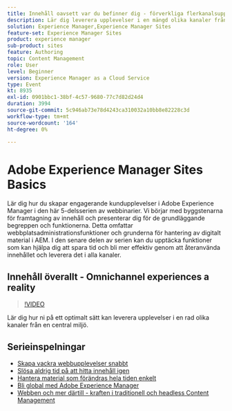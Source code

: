 ```yaml
---
title: Innehåll oavsett var du befinner dig - förverkliga flerkanalsupplevelser
description: Lär dig leverera upplevelser i en mängd olika kanaler från en och samma miljö
solution: Experience Manager,Experience Manager Sites
feature-set: Experience Manager Sites
product: experience manager
sub-product: sites
feature: Authoring
topic: Content Management
role: User
level: Beginner
version: Experience Manager as a Cloud Service
type: Event
kt: 8935
exl-id: 0901bbc1-38bf-4c57-9680-77c7d82d24d4
duration: 3994
source-git-commit: 5c946ab73e78d4243ca310032a10bb8e82228c3d
workflow-type: tm+mt
source-wordcount: '164'
ht-degree: 0%

---
```


# Adobe Experience Manager Sites Basics

Lär dig hur du skapar engagerande kundupplevelser i Adobe Experience Manager i den här 5-delsserien av webbinarier. Vi börjar med byggstenarna för framtagning av innehåll och presenterar dig för de grundläggande begreppen och funktionerna. Detta omfattar webbplatsadministrationsfunktioner och grunderna för hantering av digitalt material i AEM. I den senare delen av serien kan du upptäcka funktioner som kan hjälpa dig att spara tid och bli mer effektiv genom att återanvända innehållet och leverera det i alla kanaler.

## Innehåll överallt - Omnichannel experiences a reality

>[!VIDEO](https://video.tv.adobe.com/v/336982/?quality=12&learn=on&hidetitle=true)

Lär dig hur ni på ett optimalt sätt kan leverera upplevelser i en rad olika kanaler från en central miljö.

## Serieinspelningar

* [Skapa vackra webbupplevelser snabbt](authoring-fundamentals.md)
* [Slösa aldrig tid på att hitta innehåll igen](media-library-administration.md)
* [Hantera material som förändras hela tiden enkelt](collaboration-tools.md)
* [Bli global med Adobe Experience Manager](multi-site-management-web-translation.md)
* [Webben och mer därtill - kraften i traditionell och headless Content Management](traditional-headless-content-management.md)
